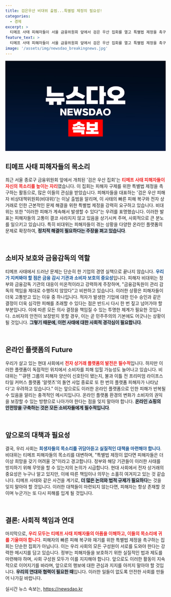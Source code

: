 ```yaml
---
title: 검은우산 비대위 출범...특별법 제정의 필요성!
categories:
  - 경제
excerpt: >
  티메프 사태 피해자들이 서울 금융위원회 앞에서 검은 우산 집회를 열고 특별법 제정을 촉구했습니다. 온라인 플랫폼의 피해를 막기 위한 그들의 목소리에 귀 기울여야 할 때입니다!
feature_text: >
  티메프 사태 피해자들이 서울 금융위원회 앞에서 검은 우산 집회를 열고 특별법 제정을 촉구했습니다. 온라인 플랫폼의 피해를 막기 위한 그들의 목소리에 귀 기울여야 할 때입니다!
image: '/assets/img/newsdao_breakingnews.jpg'
---
```


<p><img src="/assets/img/newsdao_breakingnews.jpg" alt="koreaapp 속보" /></p>

<h2 data-ke-size="size26">티메프 사태 피해자들의 목소리</h2>

<p data-ke-size="size16">최근 서울 종로구 금융위원회 앞에서 개최된 '검은 우산 집회'는 <b><span style="color: #ee2323;">티메프 사태 피해자들이 자신의 목소리를 높이는 자리</span></b>였습니다. 이 집회는 피해자 구제를 위한 특별법 제정을 촉구하는 활동으로, 많은 이들의 관심을 받았습니다. 피해자들을 대표하는 '검은 우산 피해자 비상대책위원회(비대위)'는 이날 출범을 알리며, 이 사태의 빠른 피해 복구와 전자 상거래로 인한 근본적인 문제 해결을 위한 특별법 제정을 강력히 요구하고 있습니다. 비대위는 또한 "이러한 피해가 계속해서 발생할 수 있다"는 우려를 표명했습니다. 이러한 발표는 피해자들의 고통이 결코 사라지지 않고 있음을 상기시켜 주며, 사회적으로 큰 분노를 일으키고 있습니다. 특히 비대위는 피해자들이 겪는 상황을 다양한 온라인 플랫폼의 문제로 확장하여, <b><span style="background-color: #21538527;">정치적 해결이 필요하다는 주장을 펴고 있습니다</span></b>.</p>

<p data-ke-size="size16">&nbsp;</p>

<h2 data-ke-size="size26">소비자 보호와 금융감독의 역할</h2>

<p data-ke-size="size16">티메프 사태에서 드러난 문제는 단순히 한 기업의 경영 실책으로 끝나지 않습니다. <b><span style="color: #1a5490;">우리가 지켜봐야 할 점은 금융 감시 기관과 소비자 보호의 중요성</span></b>입니다. 피해자 비대위는 정부와 금융감독 기관의 대응이 미온적이라고 강력하게 주장하며, "금융감독원이 관리 감독의 책임을 제대로 수행하지 않았다"고 비판하고 있습니다. 이러한 상황은 피해자들이 더욱 고통받고 있는 이유 중 하나입니다. 적자가 발생한 기업에 대한 인수 승인과 같은 결정이 더욱 심각한 피해를 초래할 수 있다는 점은 반드시 다시 한 번 짚고 넘어가야 할 부분입니다. 이에 따른 모든 의사 결정을 책임질 수 있는 투명한 체계가 필요한 것입니다. 소비자의 안전이 보장받지 못할 경우, 이는 곧 민주주의의 기본에도 어긋나는 상황이 될 것입니다. <b><span style="background-color: #21538527;">그렇기 때문에, 이런 사태에 대한 사회적 경각심이 필요합니다</span></b>.</p>

<p data-ke-size="size16">&nbsp;</p>

<h2 data-ke-size="size26">온라인 플랫폼의 Future</h2>

<p data-ke-size="size16">우리가 살고 있는 현대 사회에서 <b><span style="color: #ee2323;">전자 상거래 플랫폼의 발전은 필수적</span></b>입니다. 하지만 이러한 플랫폼이 독점적인 위치에서 소비자를 피해 입힐 가능성도 늘어나고 있습니다. 비대위는 "'큐텐 그룹의 피해자 양산이 신호탄이 됐는지, 불과 이틀 전 프리미엄 라이프스타일 커머스 플랫폼 '알렛츠'의 돌연 사업 종료로 또 한 번의 플랫폼 피해자가 나타났다'고 우려하고 있습니다." 이는 앞으로도 이러한 온라인 플랫폼으로 인한 피해가 반복될 수 있음을 알리는 충격적인 메시지입니다. 온라인 플랫폼 환경의 변화가 소비자의 권익을 보장할 수 있는 방향으로 나아가야 한다는 점을 잊지 말아야 합니다. <b><span style="background-color: #21538527;">온라인 쇼핑의 안전망을 구축하는 것은 모든 소비자들에게 필수적입니다</span></b>.</p>

<p data-ke-size="size16">&nbsp;</p>

<h2 data-ke-size="size26">앞으로의 대책과 필요성</h2>

<p data-ke-size="size16">결국, 우리 사회는 <b><span style="color: #1a5490;">희생자들의 목소리를 귀담아듣고 실질적인 대책을 마련해야 합니다</span></b>. 비대위는 티메프 피해자들의 목소리를 대변하며, "특별법 제정이 없다면 피해자들은 더 이상 희망을 갖기 어려울 것"이라고 경고합니다. 정부와 해당 기관들이 이러한 사태를 방지하기 위해 무엇을 할 수 있는지의 논의가 시급합니다. 현대 사회에서 전자 상거래의 중요성은 누구나 알고 있지만, 이에 따른 책임이나 의무는 소홀히 여겨지고 있는 것 같습니다. 티메프 사태와 같은 사건을 계기로, <b><span style="background-color: #21538527;">더 많은 논의와 법적 규제가 필요하다</span></b>는 것을 잊지 말아야 할 것입니다. 이러한 대책들이 마련되지 않는다면, 피해자는 항상 존재할 것이며 누군가는 또 다시 피해를 입게 될 것입니다.</p>

<p data-ke-size="size16">&nbsp;</p>

<h2 data-ke-size="size26">결론: 사회적 책임과 연대</h2>

<p data-ke-size="size16">마지막으로, <b><span style="color: #ee2323;">우리 모두는 티메프 사태 피해자들의 아픔을 이해하고, 이들의 목소리에 귀를 기울여야 합니다</span></b>. 피해자의 빠른 피해 복구와 재기를 위한 특별법 제정을 촉구하는 집회는 단순한 집회가 아닙니다. 이는 우리 사회의 모든 구성원이 서로를 도와야 한다는 강력한 메시지를 담고 있습니다. 정부는 피해자들을 보호하기 위한 실질적인 법과 제도를 마련해야 하며, 사회 구성원 모두가 이를 지지해야 합니다. 앞으로도 이러한 활동이 지속적으로 이어지기를 바라며, 앞으로의 행보에 대한 관심과 지지를 아끼지 말아야 할 것입니다. <b><span style="background-color: #21538527;">우리의 연대와 협력이 필요한 때</span></b>입니다. 이러한 일들이 없도록 안전한 사회를 만들어 나가길 바랍니다.</p>
실시간 뉴스 속보는, <a href="https://newsdao.kr" rel="dofollow">https://newsdao.kr</a>


